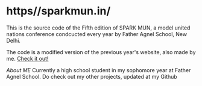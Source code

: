 # https//sparkmun.in/
This is the source code of the Fifth edition of SPARK MUN, a model united nations conference condcucted every year by Father Agnel School, New Delhi.

The code is a modified version of the previous year's website, also made by me. <a href="https://github.com/prabhat-codez/sparkmun2023" target="_blank">Check it out!</a>

*About ME*
Currently a high school student in my sophomore year at Father Agnel School. Do check out my other projects, updated at my Github

